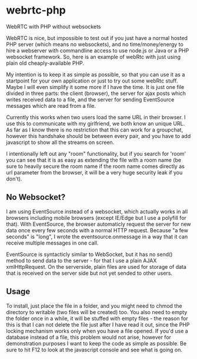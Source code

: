 # webrtc-php
WebRTC with PHP without websockets

WebRTC is nice, but impossible to test out if you just have a normal hosted PHP server (which means no websockets), and no time/money/energy to hire a webserver with commandline access to use node.js or Java or a PHP websocket framework. So, here is an example of webRtc with just using plain old cheaply-available PHP.

My intention is to keep it as simple as possible, so that you can use it as a startpoint for your own application or just to try out some webRtc stuff. Maybe I will even simplify it some more if I have the time. It is just one file divided in three parts: the client (browser), the server for ajax posts which writes received data to a file, and the server for sending EventSource messages which are read from a file.


Currently this works when two users load the same URL in their browser. I use this to communicate with my girlfriend, we both know an unique URL. As far as I know there is no restriction that this can work for a groupchat, however this handshake should be between every pair, and you have to add javascript to show all the streams on screen.

I intentionally left out any "room" functionality, but if you search for 'room' you can see that it is as easy as extending the file with a room name (be sure to heavily secure the room name if the room name comes directly as url parameter from the browser, it will be a very huge security leak if you don't).

## No Websocket?

I am using EventSource instead of a websocket, which actually works in all browsers including mobile browsers (except IE/Edge but I use a polyfill for that). With EventSource, the browser automaticly request the server for new data once every few seconds with a normal HTTP request. Because "a few seconds" is "long", I wrote the eventsource.onmessage in a way that it can receive multiple messages in one call.

EventSource is syntacticly similar to WebSocket, but it has no send() method to send data to the server - for that I use a plain AJAX xmlHttpRequest. On the serverside, plain files are used for storage of data that is received on the server side but not yet sended to other users.

## Usage

To install, just place the file in a folder, and you might need to chmod the directory to writable (two files will be created) too. You also need to empty the folder once in a while, it will be stuffed with empty files - the reason for this is that I can not delete the file just after I have read it out, since the PHP locking mechanism works only when you have a file opened. If you'd use a database instead of a file, this problem would not arise, however for demonstration purposes I want to keep the code as simple as possible. Be sure to hit F12 to look at the javascript console and see what is going on.
